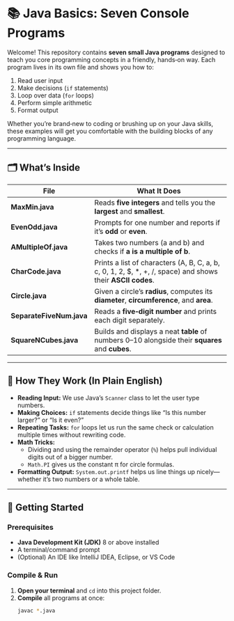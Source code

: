# 📚 Java Basics: Seven Console Programs

Welcome! This repository contains **seven small Java programs** designed to teach you core programming concepts in a friendly, hands‑on way. Each program lives in its own file and shows you how to:

1. Read user input  
2. Make decisions (`if` statements)  
3. Loop over data (`for` loops)  
4. Perform simple arithmetic  
5. Format output  

Whether you’re brand‑new to coding or brushing up on your Java skills, these examples will get you comfortable with the building blocks of any programming language.

---

## 🗂️ What’s Inside

| File                     | What It Does                                                                 |
|--------------------------|------------------------------------------------------------------------------|
| **MaxMin.java** | Reads **five integers** and tells you the **largest** and **smallest**.      |
| **EvenOdd.java**         | Prompts for one number and reports if it’s **odd** or **even**.              |
| **AMultipleOf.java**   | Takes two numbers (a and b) and checks if **a is a multiple of b**.          |
| **CharCode.java**       | Prints a list of characters (A, B, C, a, b, c, 0, 1, 2, $, *, +, /, space) and shows their **ASCII codes**. |
| **Circle.java**   | Given a circle’s **radius**, computes its **diameter**, **circumference**, and **area**. |
| **SeparateFiveNum.java**  | Reads a **five‑digit number** and prints each digit separately.              |
| **SquareNCubes.java**    | Builds and displays a neat **table** of numbers 0–10 alongside their **squares** and **cubes**. |

---

## 🤔 How They Work (In Plain English)

- **Reading Input:** We use Java’s `Scanner` class to let the user type numbers.
- **Making Choices:** `if` statements decide things like “Is this number larger?” or “Is it even?”
- **Repeating Tasks:** `for` loops let us run the same check or calculation multiple times without rewriting code.
- **Math Tricks:**  
  - Dividing and using the remainder operator (`%`) helps pull individual digits out of a bigger number.  
  - `Math.PI` gives us the constant π for circle formulas.
- **Formatting Output:** `System.out.printf` helps us line things up nicely—whether it’s two numbers or a whole table.

---

## 🚀 Getting Started

### Prerequisites
- **Java Development Kit (JDK)** 8 or above installed  
- A terminal/command prompt  
- (Optional) An IDE like IntelliJ IDEA, Eclipse, or VS Code  

### Compile & Run

1. **Open your terminal** and `cd` into this project folder.
2. **Compile** all programs at once:
   ```bash
   javac *.java


